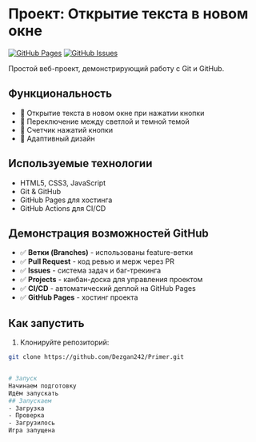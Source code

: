 # Проект: Открытие текста в новом окне

[![GitHub Pages](https://img.shields.io/badge/GitHub%20Pages-Live-success)](https://dezgan242.github.io/Primer/)
[![GitHub Issues](https://img.shields.io/github/issues/Dezgan242/Primer)](https://github.com/Dezgan242/Primer/issues)

Простой веб-проект, демонстрирующий работу с Git и GitHub.

## Функциональность

- 📌 Открытие текста в новом окне при нажатии кнопки
- 🌙 Переключение между светлой и темной темой
- 🔢 Счетчик нажатий кнопки
- 📱 Адаптивный дизайн

## Используемые технологии

- HTML5, CSS3, JavaScript
- Git & GitHub
- GitHub Pages для хостинга
- GitHub Actions для CI/CD

## Демонстрация возможностей GitHub

- ✅ **Ветки (Branches)** - использованы feature-ветки
- ✅ **Pull Request** - код ревью и мерж через PR
- ✅ **Issues** - система задач и баг-трекинга  
- ✅ **Projects** - канбан-доска для управления проектом
- ✅ **CI/CD** - автоматический деплой на GitHub Pages
- ✅ **GitHub Pages** - хостинг проекта

## Как запустить

1. Клонируйте репозиторий:
```bash
git clone https://github.com/Dezgan242/Primer.git


# Запуск
Начинаем подготовку
Идём запускать
## Запускаем
- Загрузка
- Проверка
- Загрузилось
Игра запущена
